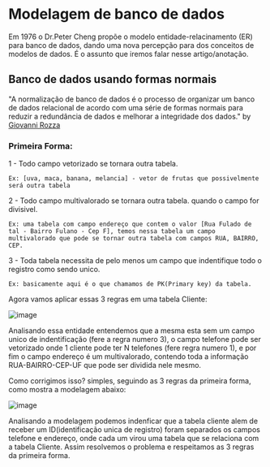 # Modelagem de banco de dados
Em 1976 o Dr.Peter Cheng propõe o modelo entidade-relacinamento (ER) para banco de dados, dando uma nova percepção para dos conceitos de modelos de dados.
É o assunto que iremos falar nesse artigo/anotação.

## Banco de dados usando formas normais

"A normalização de banco de dados é o processo de organizar um banco de dados relacional de acordo com uma série de formas normais para reduzir a redundância de dados e melhorar a integridade dos dados."
by <a href="https://www.dio.me/articles/organizando-um-banco-de-dados-usando-as-formas-normais">Giovanni Rozza</a>

### Primeira Forma:
1 - Todo campo vetorizado se tornara outra tabela.

    Ex: [uva, maca, banana, melancia] - vetor de frutas que possivelmente será outra tabela
2 - Todo campo multivalorado se tornara outra tabela. quando o campo for divisivel. 

    Ex: uma tabela com campo endereço que contem o valor [Rua Fulado de tal - Bairro Fulano - Cep F], temos nessa tabela um campo multivalorado que pode se tornar outra tabela com campos RUA, BAIRRO, CEP.

3 - Toda tabela necessita de pelo menos um campo que indentifique todo o registro como sendo unico.

    Ex: basicamente aqui é o que chamamos de PK(Primary key) da tabela. 

Agora vamos aplicar essas 3 regras em uma tabela Cliente: 

![image](https://github.com/emrehliug/modelagem-bd/assets/44777996/ae92e839-11b7-4e8f-914e-5f6598576d46)

Analisando essa entidade entendemos que a mesma esta sem um campo unico de indentificação (fere a regra numero 3), o campo telefone pode ser vetorizado onde 1 cliente pode ter N telefones (fere regra numero 1), e por fim o campo endereço é um multivalorado, contendo toda a informação RUA-BAIRRO-CEP-UF que pode ser dividida nele mesmo.

Como corrigimos isso? simples, seguindo as 3 regras da primeira forma, como mostra a modelagem abaixo:

![image](https://github.com/emrehliug/modelagem-bd/assets/44777996/b8a91534-88cd-4765-b949-f18423dbd779)

Analisando a modelagem podemos indenficar que a tabela cliente alem de receber um ID(identificação unica de registro) foram separados os campos telefone e endereço, onde cada um virou uma tabela que se relaciona com a tabela Cliente. Assim resolvemos o problema e respeitamos as 3 regras da primeira forma.

